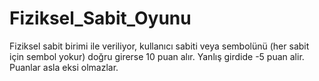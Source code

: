 # Fiziksel_Sabit_Oyunu
Fiziksel sabit birimi ile veriliyor, kullanıcı sabiti veya sembolünü (her sabit için sembol yokur) doğru girerse 10 puan alır. Yanlış girdide -5 puan alir. Puanlar asla eksi olmazlar.
